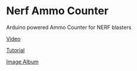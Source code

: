 # Nerf Ammo Counter
Arduino powered Ammo Counter for NERF blasters

[Video](https://www.youtube.com/watch?v=rPU7j7KLtIw)

[Tutorial](http://nerfhaven.com/forums/topic/27337-ammo-counter-the-ultimate-simple-cheap-guide/)

[Image Album](http://imgur.com/a/Y2vXC)
